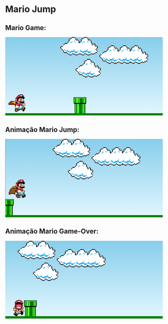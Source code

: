 # Mario Jump 

## Mario Game:

![Foto do jogo](mariogame.png)

## Animação Mario Jump:

![Foto animação Mario Jump](mario_jump.png)



## Animação Mario Game-Over:
![Foto animação Mario Game Over](mario_death.png)
